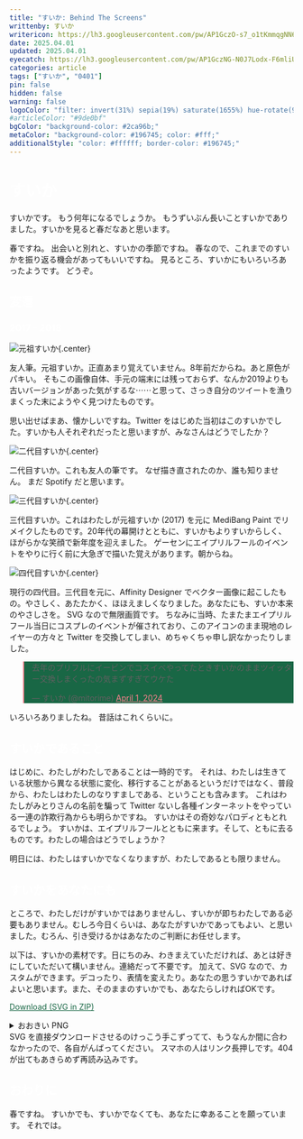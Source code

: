```yaml
---
title: "すいか: Behind The Screens"
writtenby: すいか
writericon: https://lh3.googleusercontent.com/pw/AP1GczO-s7_o1tKmmqgNN6CGuS7Id1pAUTe1oYQt5G-tAUQnmNwcCA5t1u2atTfvT-XUpQcYy-vPeqO5MK8DiS-K90ievWwhcdplRNVqhFyYNsNuHODnx0x-isNEKk6xkYtvHQAUsiEnxyRs492kbyWCc9n4=w400-h400-s-no
date: 2025.04.01
updated: 2025.04.01
eyecatch: https://lh3.googleusercontent.com/pw/AP1GczNG-N0J7Lodx-F6mliUbsjEg65S2W6IfsGWyCtueIksyfgfC_AAq0W0fLaQZQAgWKcEZkeV5UPhVXBkiq4ms8_Rb0qFsmb5d2jpQnCSeL14-D1af4KGEtJ01-vM0vckNZdyBMoMF_gQ1vCoF96YWBPc=w1600-h838-s-no
categories: article
tags: ["すいか", "0401"]
pin: false
hidden: false
warning: false
logoColor: "filter: invert(31%) sepia(19%) saturate(1655%) hue-rotate(98deg) brightness(94%) contrast(87%);"
#articleColor: "#9de0bf"
bgColor: "background-color: #2ca96b;"
metaColor: "background-color: #196745; color: #fff;"
additionalStyle: "color: #ffffff; border-color: #196745;"
---
```


<h1 style="color: #fff; border-color: #196745;">すいか</h1>

すいかです。
もう何年になるでしょうか。
もうずいぶん長いことすいかでありました。すいかを見ると春だなあと思います。

春ですね。
出会いと別れと、すいかの季節ですね。
春なので、これまでのすいかを振り返る機会があってもいいですね。
見るところ、すいかにもいろいろあったようです。
どうぞ。

<h2 style="color: #fff; border-color: #196745;">変遷</h2>
<h3 style="color: #fff; border-color: #196745;">2017 - 2018</h3>

![元祖すいか](https://lh3.googleusercontent.com/pw/AP1GczNSofx5HbGD0XQN1icrLOGtnTdu1br289BsxdzGb8PvN9hoIRq4hcr40_KPpw7pnbPGCl-FkPIMXnL7XwnICNoPantBuM-XkaduTAmzNH4iH73dl32Zmz5QHeFDLllJXhiVDpxWtsM_nZWA8Z1Wy1IZ=w399-h399-s-no){.center}

友人筆。元祖すいか。正直あまり覚えていません。8年前だからね。あと原色がパキい。
そもこの画像自体、手元の端末には残っておらず、なんか2019よりも古いバージョンがあった気がするな⋯⋯​と思って、さっき自分のツイートを漁りまくった末にようやく見つけたものです。

思い出せばまあ、懐かしいですね。Twitter をはじめた当初はこのすいかでした。すいかも人それぞれだったと思いますが、みなさんはどうでしたか？

![二代目すいか](https://lh3.googleusercontent.com/pw/AP1GczP8BPRsbQUjjOkUOppaSBy6Iv03dRpomOfHvjZ21qZi-WYAHkfVWU9c1SHfRFq2WIn3rK2PD87c1f2T_cRZnDeC0311a7MRd7Q3g-2q8XfQ24dhnsJ44KcEFyWzl7W8TSwmDk9Mq1uMxI9YSV1b0cYI=w425-h512-s-no){.center}

二代目すいか。これも友人の筆です。
なぜ描き直されたのか、誰も知りません。
まだ Spotify だと思います。

![三代目すいか](https://lh3.googleusercontent.com/pw/AP1GczP0rw1it_Ioy07RuW6ukT14z0JKno6PnfvY-sOOwLUPk1N1uUn-lfjvkWpeVqSOoi3hD-HoKfQGy4CULb2MGNqMBGS9tV4Z0zkCnmgLGMh1xLM7t6m9moJCt-4_8hg7cilq9nnqqYOuDioSJ-nCB_SW=w400-h400-s-no){.center}

三代目すいか。これはわたしが元祖すいか (2017) を元に MediBang Paint でリメイクしたものです。20年代の幕開けとともに、すいかもよりすいからしく、ほがらかな笑顔で新年度を迎えました。
ゲーセンにエイプリルフールのイベントをやりに行く前に大急ぎで描いた覚えがあります。朝からね。

![四代目すいか](https://lh3.googleusercontent.com/pw/AP1GczO-s7_o1tKmmqgNN6CGuS7Id1pAUTe1oYQt5G-tAUQnmNwcCA5t1u2atTfvT-XUpQcYy-vPeqO5MK8DiS-K90ievWwhcdplRNVqhFyYNsNuHODnx0x-isNEKk6xkYtvHQAUsiEnxyRs492kbyWCc9n4=w400-h400-s-no){.center}

現行の四代目。三代目を元に、Affinity Designer でベクター画像に起こしたもの。やさしく、あたたかく、ほほえましくなりました。あなたにも、すいか本来のやさしさを。
SVG なので無限画質です。
ちなみに当時、たまたまエイプリルフール当日にコスプレのイベントが催されており、このアイコンのまま現地のレイヤーの方々と Twitter を交換してしまい、めちゃくちゃ申し訳なかったりしました。

<blockquote class="twitter-tweet" style="background-color: #196745; border-color: #ff808e;"><p lang="ja" dir="ltr">去年のプリフルにイービンでコスイベやってたときすいかのままツイッター交換しまくったの気まずすぎてウケた</p>&mdash; すいか (@mitorime) <a href="https://twitter.com/mitorime/status/1774455443236208911?ref_src=twsrc%5Etfw" style="color: #ff808e; text-decoration-color: #ff808e;">April 1, 2024</a></blockquote>

いろいろありましたね。
昔話はこれくらいに。
<div class="blank"></div>

<h2 style="color: #fff; border-color: #196745;">すいかであること</h2>

はじめに、わたしがわたしであることは一時的です。
それは、わたしは生きている状態から異なる状態に変化、移行することがあるというだけではなく、普段から、わたしはわたしのなりすましである、ということも含みます。
これはわたしがみとりさんの名前を騙って Twitter ないし各種インターネットをやっている一連の詐欺行為からも明らかですね。
すいかはその奇妙なパロディともとれるでしょう。
すいかは、エイプリルフールとともに来ます。そして、ともに去るものです。わたしの場合はどうでしょうか？

明日には、わたしはすいかでなくなりますが、わたしであるとも限りません。
<div class="blank"></div>

<h2 style="color: #fff; border-color: #196745;">すいかをあなたにも</h2>
ところで、わたしだけがすいかではありませんし、すいかが即ちわたしである必要もありません。むしろ今日くらいは、あなたがすいかであってもよい、と思いました。むろん、引き受けるかはあなたのご判断にお任せします。

以下は、すいかの素材です。日にちのみ、わきまえていただければ、あとは好きにしていただいて構いません。連絡だって不要です。
加えて、SVG なので、カスタムができます。デコったり、表情を変えたり。あなたの思うすいかであればよいと思います。また、そのままのすいかでも、あなたらしければOKです。

<a
  href="/zip/suika-svg.zip"
  download="suika-svg.zip"
  type="application/octet-stream"
  style="color: #196745; text-decoration-color: #196745;">
  Download (SVG in ZIP)
</a>
<details><summary>おおきい PNG</summary>
  <img src="https://lh3.googleusercontent.com/pw/AP1GczM1BllwxtbFgPFGZk54lEnfvWFOtRybBQkwWsTVfTHn5Tp4r-yVQoV54mhHyoSTPuxef8M26hChaWYe3zr21e7VuyyqEyapvOeKuVcYisyeWusW8ziTvIqP269TZi7ADUaeo7Rcw3MEUkrKZgpJ5Plj=w1594-h1594-s-no">
</details>
SVG を直接ダウンロードさせるのけっこう手こずってて、もうなんか間に合わなかったので、各自がんばってください。
スマホの人はリンク長押しです。404 が出てもあきらめず再読み込みです。

<h2 style="color: #fff; border-color: #196745;">おわりに</h2>
春ですね。
すいかでも、すいかでなくても、あなたに幸あることを願っています。
それでは。